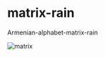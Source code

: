 # matrix-rain
Armenian-alphabet-matrix-rain

![matrix](https://user-images.githubusercontent.com/49608491/182625156-d5f01558-2d0e-4a8e-82fd-54f6bcc6e2ac.gif)

